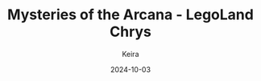 ---
title: 'Mysteries of the Arcana - LegoLand Chrys'
alt: 'Mysteries of the Arcana'
date: '2024-10-03'
author: 'Keira'
artist: 'Keira'
---